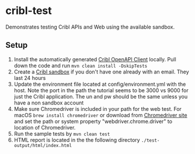 # cribl-test

Demonstrates testing Cribl APIs and Web using the available sandbox.

## Setup
1. Install the automatically generated [Cribl OpenAPI Client](https://github.com/wonkas-factory/cribl-openapi-client) locally. Pull down the code and run ```mvn clean install -DskipTests```
2. Create a [Cribl sandbox](https://sandbox.cribl.io/course/fundamentals) if you don't have one already with an email. They last 24 hours
3. Update the environment file located at config/environment.yml with the host. Note the port in the path the tutorial seems to be 3000 vs 9000 for just the Cribl application. The un and pw should be the same unless you have a non sandbox account
4. Make sure Chromedriver is included in your path for the web test. For macOS ```brew install chromedriver``` or download from [Chromedriver site](https://chromedriver.chromium.org/home) and set the path or system property "webdriver.chrome.driver" to location of Chromedriver.
5. Run the sample tests by ```mvn clean test```
6. HTML report is located in the the following directory ```./test-output/html/index.html```
